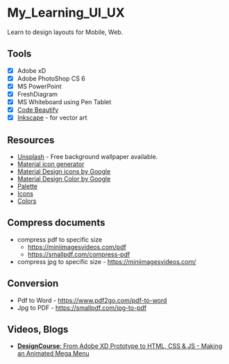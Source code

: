 # My_Learning_UI_UX
Learn to design layouts for Mobile, Web.

## Tools
* [x] Adobe xD
* [x] Adobe PhotoShop CS 6
* [x] MS PowerPoint
* [x] FreshDiagram
* [x] MS Whiteboard using Pen Tablet
* [x] [Code Beautify](https://carbon.now.sh/)
* [x] [Inkscape](https://inkscape.org/release/inkscape-1.0.2/windows/64-bit/exe/dl/) - for vector art

## Resources
* [Unsplash](https://unsplash.com/) - Free background wallpaper available.
* [Material icon generator](https://romannurik.github.io/AndroidAssetStudio/icons-launcher.html)
* [Material Design icons by Google](https://material.io/tools/icons/?style=baseline)
* [Material Design Color by Google](https://material-ui.com/customization/color/)
* [Palette](https://www.materialpalette.com/)
* [Icons](https://www.materialpalette.com/icons)
* [Colors](https://www.materialpalette.com/colors)

## Compress documents
* compress pdf to specific size 
  - https://miniimagesvideos.com/pdf
  - https://smallpdf.com/compress-pdf
* compress jpg to specific size - https://miniimagesvideos.com/

## Conversion
* Pdf to Word - https://www.pdf2go.com/pdf-to-word
* Jpg to PDF - https://smallpdf.com/jpg-to-pdf

## Videos, Blogs
* [__DesignCourse__: From Adobe XD Prototype to HTML, CSS & JS - Making an Animated Mega Menu](https://www.youtube.com/watch?v=4G9c5swUyOc)
